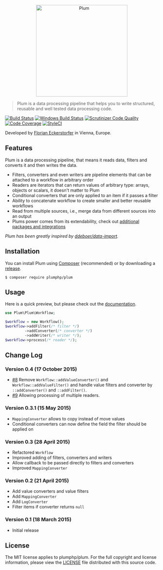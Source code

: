 <p align="center">
    <img src="http://cdn.florian.ec/plum-logo.svg" alt="Plum" width="300">
</p>

> Plum is a data processing pipeline that helps you to write structured, reusable and well tested data processing code.

[![Build Status](https://travis-ci.org/plumphp/plum.svg?branch=master&style=flat-square)](https://travis-ci.org/plumphp/plum)
[![Windows Build Status](https://img.shields.io/appveyor/ci/plumphp/plum.svg?style=flat-square)](https://ci.appveyor.com/project/florianeckerstorfer/plum)
[![Scrutinizer Code Quality](https://scrutinizer-ci.com/g/plumphp/plum/badges/quality-score.png?b=master&style=flat-square)](https://scrutinizer-ci.com/g/plumphp/plum/?branch=master)
[![Code Coverage](https://scrutinizer-ci.com/g/plumphp/plum/badges/coverage.png?b=master&style=flat-square)](https://scrutinizer-ci.com/g/plumphp/plum/?branch=master)
[![StyleCI](https://styleci.io/repos/30204360/shield)](https://styleci.io/repos/30204360)

Developed by [Florian Eckerstorfer](https://florian.ec) in Vienna, Europe.


Features
--------

Plum is a data processing pipeline, that means it reads data, filters and converts it and then writes the data.

- Filters, converters and even writers are pipeline elements that can be attached to a workflow in arbitrary order
- Readers are iterators that can return values of arbitrary type: arrays, objects or scalars, it doesn't matter to Plum
- Conditional converters that are only applied to an item if it passes a filter
- Ability to concatenate workflow to create smaller and better reusable workflows
- Read from multiple sources, i.e., merge data from different sources into an output
- Plums power comes from its extendability, check out [additional packages and integrations](docs/extensions.md)

*Plum has been greatly inspired by [ddeboer/data-import](https://github.com/ddeboer/data-import).*


Installation
------------

You can install Plum using [Composer](http://getcomposer.org) (recommended) or by downloading a
[release](https://github.com/plumphp/plum/releases).

```shell
$ composer require plumphp/plum
```


Usage
-----

Here is a quick preview, but please check out the
[documentation](https://github.com/plumphp/plum/blob/master/docs/index.md).

```php
use Plum\Plum\Workflow;

$workflow = new Workflow();
$workflow->addFilter(/* filter */)
         ->addConverter(/* converter */)
         ->addWriter(/* writer */);
$workflow->process(/* reader */);
```


Change Log
----------

### Version 0.4 (17 October 2015)

- [#8](https://github.com/plumphp/plum/pull/8) Remove `Workflow::addValueConverter()` and `Workflow::addValueFilter()`
and handle value filters and converter by `::addConverter()` and `::addFilter()`.
- [#9](https://github.com/plumphp/plum/pull/9) Allowing processing of multiple readers.

### Version 0.3.1 (15 May 2015)

- `MappingConverter` allows to copy instead of move values
- Conditional converters can now define the field the filter should be applied on

### Version 0.3 (28 April 2015)

- Refactored `Workflow`
- Improved adding of filters, converters and writers
- Allow callback to be passed directly to filters and converters
- Improved `MappingConverter`

### Version 0.2 (21 April 2015)

- Add value converters and value filters
- Add `MappingConverter`
- Add `LogConverter`
- Filter items if converter returns `null`

### Version 0.1 (18 March 2015)

- Initial release


License
-------

The MIT license applies to plumphp/plum. For the full copyright and license information, please view the
[LICENSE](https://github.com/plumphp/plum/blob/master/LICENSE) file distributed with this source code.
